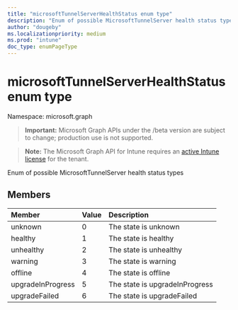 ```yaml
---
title: "microsoftTunnelServerHealthStatus enum type"
description: "Enum of possible MicrosoftTunnelServer health status types"
author: "dougeby"
ms.localizationpriority: medium
ms.prod: "intune"
doc_type: enumPageType
---
```


# microsoftTunnelServerHealthStatus enum type

Namespace: microsoft.graph

> **Important:** Microsoft Graph APIs under the /beta version are subject to change; production use is not supported.

> **Note:** The Microsoft Graph API for Intune requires an [active Intune license](https://go.microsoft.com/fwlink/?linkid=839381) for the tenant.

Enum of possible MicrosoftTunnelServer health status types

## Members
|Member|Value|Description|
|:---|:---|:---|
|unknown|0|The state is unknown|
|healthy|1|The state is healthy|
|unhealthy|2|The state is unhealthy|
|warning|3|The state is warning|
|offline|4|The state is offline|
|upgradeInProgress|5|The state is upgradeInProgress|
|upgradeFailed|6|The state is upgradeFailed|



